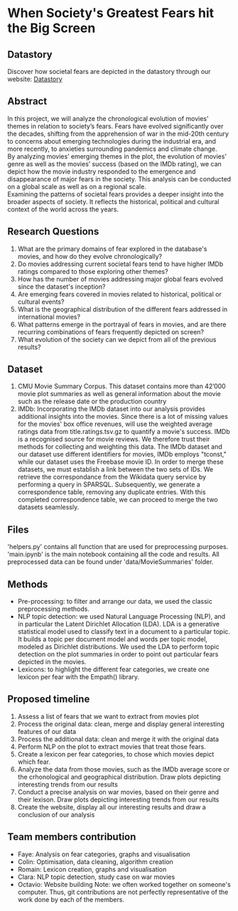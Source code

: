 # When Society's Greatest Fears hit the Big Screen

## Datastory
Discover how societal fears are depicted in the datastory through our website: [Datastory](https://octavioprofeta.github.io/ "datastory") 

## Abstract 
In this project, we will analyze the chronological evolution of movies’ themes in relation to society’s fears. Fears have evolved significantly over the decades, shifting from the apprehension of war in the mid-20th century to concerns about emerging technologies during the industrial era, and more recently, to anxieties surrounding pandemics and climate change.   
By analyzing movies’ emerging themes in the plot, the evolution of movies’ genre as well as the movies’ success (based on the IMDb rating), we can depict how the movie industry responded to the emergence and disappearance of major fears in the society. This analysis can be conducted on a global scale as well as on a regional scale.  
Examining the patterns of societal fears provides a deeper insight into the broader aspects of society. It reflects the historical, political and cultural context of the world across the years.

## Research Questions
1. What are the primary domains of fear explored in the database's movies, and how do they evolve chronologically? 
2. Do movies addressing current societal fears tend to have higher IMDb ratings compared to those exploring other themes? 
3. How has the number of movies addressing major global fears evolved since the dataset's inception? 
4. Are emerging fears covered in movies related to historical, political or cultural events?
5. What is the geographical distribution of the different fears addressed in international movies? 
6. What patterns emerge in the portrayal of fears in movies, and are there recurring combinations of fears frequently depicted on screen?
7. What evolution of the society can we depict from all of the previous results?


## Dataset
1. CMU Movie Summary Corpus. This dataset contains more than 42’000 movie plot summaries as well as general information about the movie such as the release date or the production country
2. IMDb: Incorporating the IMDb dataset into our analysis provides additional insights into the movies. Since there is a lot of missing values for the movies' box office revenues, will use the weighted average ratings data from title.ratings.tsv.gz to quantify a movie's success. IMDb is a recognised source for movie reviews. We therefore trust their methods for collecting and weighting this data. 
The IMDb dataset and our dataset use different identifiers for movies, IMDb employs "tconst," while our dataset uses the Freebase movie ID. In order to merge these datasets, we must establish a link between the two sets of IDs. We retrieve the correspondance from the Wikidata query service by performing a query in SPARSQL. Subsequently, we generate a correspondence table, removing any duplicate entries. With this completed correspondence table, we can proceed to merge the two datasets seamlessly.


## Files
'helpers.py' contains all function that are used for preprocessing purposes.
'main.ipynb' is the main notebook containing all the code and results.
All preprocessed data can be found under 'data/MovieSummaries' folder.

## Methods 
* Pre-processing: to filter and arrange our data, we used the classic preprocessing methods.
* NLP topic detection: we used Natural Language Processing (NLP), and in particular the Latent Dirichlet Allocation (LDA). LDA is a generative statistical model used to classify text in a document to a particular topic. It builds a topic per document model and words per topic model, modeled as Dirichlet distributions. We used the LDA to perform topic detection on the plot summaries in order to point out particular fears depicted in the movies.
* Lexicons: to highlight the different fear categories, we create one lexicon per fear with the Empath() library.

## Proposed timeline 
1. Assess a list of fears that we want to extract from movies plot
2. Process the original data: clean, merge and display general interesting features of our data
3. Process the additional data: clean and merge it with the original data
4. Perform NLP on the plot to extract movies that treat those fears. 
5. Create a lexicon per fear categories, to chose which movies depict which fear.
6. Analyze the data from those movies, such as the IMDb average score or the crhonological and geographical distribution. Draw plots depicting interesting trends from our results
7. Conduct a precise analysis on war movies, based on their genre and their lexison. Draw plots depicting interesting trends from our results
8. Create the website, display all our interesting results and draw a conclusion of our analysis
 
## Team members contribution
* Faye: Analysis on fear categories, graphs and visualisation
* Colin: Optimisation, data cleaning, algorithm creation
* Romain: Lexicon creation, graphs and visualisation
* Clara: NLP topic detection, study case on war movies
* Octavio: Website building
Note: we often worked together on someone's computer. Thus, git contributions are not perfectly representative of the work done by each of the members.